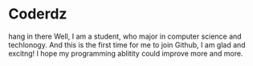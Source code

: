 # Coderdz
hang in there
Well, I am a student, who major in computer science and techlonogy. And this is the first time for me to join Github, I am glad and excitng! I hope my programming ablitity could improve more and more.
